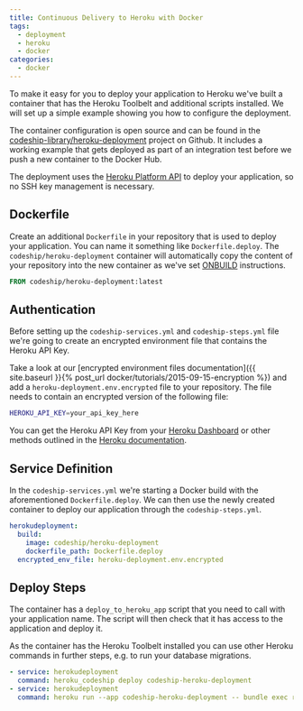 ```yaml
---
title: Continuous Delivery to Heroku with Docker
tags:
  - deployment
  - heroku
  - docker
categories:
  - docker
---
```


To make it easy for you to deploy your application to Heroku we've built a container that has the Heroku Toolbelt and additional scripts installed. We will set up a simple example showing you how to configure the deployment.

The container configuration is open source and can be found in the [codeship-library/heroku-deployment](https://github.com/codeship-library/heroku-deployment) project on Github. It includes a working example that gets deployed as part of an integration test before we push a new container to the Docker Hub.

The deployment uses the [Heroku Platform API](https://devcenter.heroku.com/articles/build-and-release-using-the-api) to deploy your application, so no SSH key management is necessary.

## Dockerfile

Create an additional `Dockerfile` in your repository that is used to deploy your application. You can name it something like `Dockerfile.deploy`. The `codeship/heroku-deployment` container will automatically copy the content of your repository into the new container as we've set [ONBUILD](https://docs.docker.com/reference/builder/#onbuild) instructions.

```Dockerfile
FROM codeship/heroku-deployment:latest
```

## Authentication

Before setting up the `codeship-services.yml` and `codeship-steps.yml` file we're going to create an encrypted environment file that contains the Heroku API Key.

Take a look at our [encrypted environment files documentation]({{ site.baseurl }}{% post_url docker/tutorials/2015-09-15-encryption %}) and add a `heroku-deployment.env.encrypted` file to your repository. The file needs to contain an encrypted version of the following file:

```bash
HEROKU_API_KEY=your_api_key_here
```

You can get the Heroku API Key from your [Heroku Dashboard](https://dashboard.heroku.com/account) or other methods outlined in the [Heroku documentation](https://devcenter.heroku.com/articles/platform-api-quickstart#authentication).

## Service Definition

In the `codeship-services.yml` we're starting a Docker build with the aforementioned `Dockerfile.deploy`. We can then use the newly created container to deploy our application through the `codeship-steps.yml`.

```yaml
herokudeployment:
  build:
    image: codeship/heroku-deployment
    dockerfile_path: Dockerfile.deploy
  encrypted_env_file: heroku-deployment.env.encrypted
```

## Deploy Steps

The container has a `deploy_to_heroku_app` script that you need to call with your application name. The script will then check that it has access to the application and deploy it.

As the container has the Heroku Toolbelt installed you can use other Heroku commands in further steps, e.g. to run your database migrations.

```yaml
- service: herokudeployment
  command: heroku_codeship deploy codeship-heroku-deployment
- service: herokudeployment
  command: heroku run --app codeship-heroku-deployment -- bundle exec rake db:migrate
```
